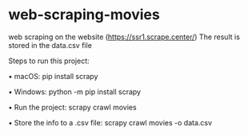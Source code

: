 # web-scraping-movies
web scraping on the website (https://ssr1.scrape.center/)
The result is stored in the data.csv file

Steps to run this project:

• macOS: pip install scrapy

• Windows: python -m pip install scrapy

• Run the project: scrapy crawl movies

• Store the info to a .csv file: scrapy crawl movies -o data.csv
